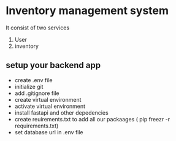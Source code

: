 # Inventory management system
It consist of two services
1. User
2. inventory

## setup your backend app
- create .env file
- initialize git
- add .gitignore file
- create virtual environment
- activate virtual environment
- install fastapi and other depedencies
- create reuirements.txt to add all our packaages ( pip freezr -r requirements.txt)
- set database url in .env file
